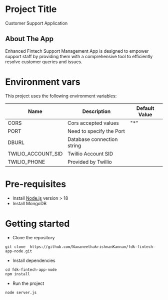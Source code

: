 # Project Title
Customer Support Application

## About The App
Enhanced Fintech Support Management App is designed to empower support staff by providing them with a comprehensive tool to efficiently resolve customer queries and issues.

# Environment vars
This project uses the following environment variables:

| Name                          | Description                         | Default Value                                  |
| ----------------------------- | ------------------------------------| -----------------------------------------------|
|CORS           | Cors accepted values            | "*"      |
|PORT           |Need to specify the Port            |       |
|DBURL           | Database connection string            |       |
|TWILIO_ACCOUNT_SID           | Twillio Account SID             |       |
|TWILIO_PHONE           | Provided by Twillio            |       |


# Pre-requisites
- Install [Node.js](https://nodejs.org/en/) version > 18
- Install MongoDB

# Getting started
- Clone the repository
```
git clone  https://github.com/NavaneethakrishnanKannan/fdk-fintech-app-node.git
```
- Install dependencies
```
cd fdk-fintech-app-node
npm install
```
- Run the project
```
node server.js
```